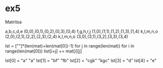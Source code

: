 # ex5
Matritsa

a,b,c,d,e    (0,0),(0,1),(0,2),(0,3),(0,4)
f,g,h,r,j    (1,0),(1,1),(1,2),(1,3),(1,4)
k,l,m,n,o    (2,0),(2,1),(2,2),(2,3),(2,4)
k,l,m,n,o    (3,0),(3,1),(3,2),(3,3),(3,4)

lst = [""]*(len(mat)+len(mat[0])-1)
for j in range(len(mat))
	for i in range(len(mat[0]))
		list[i+j] += mat[i][j]
		
lst[0] = "a" "a"
lst[1] = "bf" "fb"
lst[2] = "cgk" "kgc"
lst[3] = "d"
lst[4] = "e"

